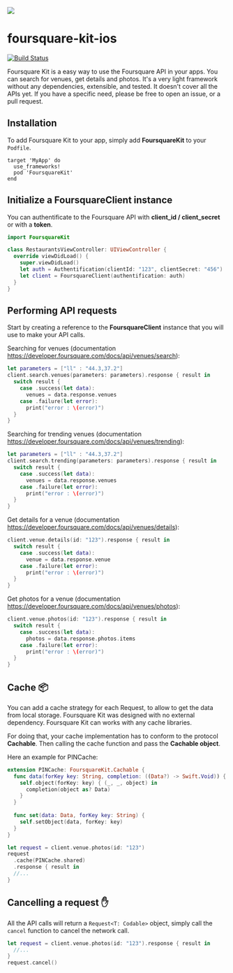 ![](https://pbs.twimg.com/media/CEKwK7HUIAAxuF1.png)

# foursquare-kit-ios

[![Build Status](https://app.bitrise.io/app/0cf816feba3589af/status.svg?token=ayNjto69DKgym6_Hy8vDDg)](https://app.bitrise.io/app/0cf816feba3589af)

Foursquare Kit is a easy way to use the Foursquare API in your apps. You can search for venues, get details and photos.
It's a very light framework without any dependencies, extensible, and tested. It doesn't cover all the APIs yet. If you have a specific need, please be free to open an issue, or a pull request.

## Installation

To add Foursquare Kit to your app, simply add **FoursquareKit** to your ```Podfile```.

```
target 'MyApp' do
  use_frameworks!
  pod 'FoursquareKit'
end
```

## Initialize a FoursquareClient instance

You can authentificate to the Foursquare API with **client_id / client_secret** or with a **token**.

```Swift
import FoursquareKit

class RestaurantsViewController: UIViewController {
  override viewDidLoad() {
    super.viewDidLoad()
    let auth = Authentification(clientId: "123", clientSecret: "456")
    let client = FoursquareClient(authentification: auth)
  }
}
```

## Performing API requests

Start by creating a reference to the **FoursquareClient** instance that you will use to make your API calls.

Searching for venues (documentation https://developer.foursquare.com/docs/api/venues/search):
```Swift
let parameters = ["ll" : "44.3,37.2"]
client.search.venues(parameters: parameters).response { result in
  switch result {
    case .success(let data):
      venues = data.response.venues
    case .failure(let error):
      print("error : \(error)")
  }
}
```

Searching for trending venues (documentation https://developer.foursquare.com/docs/api/venues/trending):
```Swift
let parameters = ["ll" : "44.3,37.2"]
client.search.trending(parameters: parameters).response { result in
  switch result {
    case .success(let data):
      venues = data.response.venues
    case .failure(let error):
      print("error : \(error)")
  }
}
```

Get details for a venue (documentation https://developer.foursquare.com/docs/api/venues/details):
```Swift
client.venue.details(id: "123").response { result in
  switch result {
    case .success(let data):
      venue = data.response.venue
    case .failure(let error):
      print("error : \(error)")
  }
}
```

Get photos for a venue (documentation https://developer.foursquare.com/docs/api/venues/photos):
```Swift
client.venue.photos(id: "123").response { result in
  switch result {
    case .success(let data):
      photos = data.response.photos.items
    case .failure(let error):
      print("error : \(error)")
  }
}
```

## Cache 📦

You can add a cache strategy for each Request, to allow to get the data from local storage.
Foursquare Kit was designed with no external dependency. Foursquare Kit can works with any cache libraries.

For doing that, your cache implementation has to conform to the protocol **Cachable**.
Then calling the cache function and pass the **Cachable object**.

Here an example for PINCache:
```Swift
extension PINCache: FoursquareKit.Cachable {
  func data(forKey key: String, completion: ((Data?) -> Swift.Void)) {
    self.object(forKey: key) { (_, _, object) in
      completion(object as? Data)
    }
  }
  
  func set(data: Data, forKey key: String) {
    self.setObject(data, forKey: key)
  }
}

let request = client.venue.photos(id: "123")
request
  .cache(PINCache.shared)
  .response { result in
  //...
}

```


## Cancelling a request ✋

All the API calls will return a ```Request<T: Codable>``` object, simply call the ```cancel``` function to cancel the network call.
```Swift
let request = client.venue.photos(id: "123").response { result in
  //...
}
request.cancel()
```
